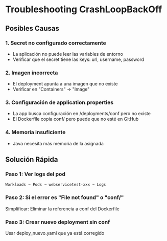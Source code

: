 # Troubleshooting CrashLoopBackOff

## Posibles Causas

### 1. Secret no configurado correctamente
- La aplicación no puede leer las variables de entorno
- Verificar que el secret tiene las keys: url, username, password

### 2. Imagen incorrecta
- El deployment apunta a una imagen que no existe
- Verificar en "Containers" → "Image"

### 3. Configuración de application.properties
- La app busca configuración en /deployments/conf pero no existe
- El Dockerfile copia conf/ pero puede que no esté en GitHub

### 4. Memoria insuficiente
- Java necesita más memoria de la asignada

## Solución Rápida

### Paso 1: Ver logs del pod
```
Workloads → Pods → webservicetest-xxx → Logs
```

### Paso 2: Si el error es "File not found" o "conf/"
Simplificar: Eliminar la referencia a conf del Dockerfile

### Paso 3: Crear nuevo deployment sin conf
Usar deploy_nuevo.yaml que ya está corregido

